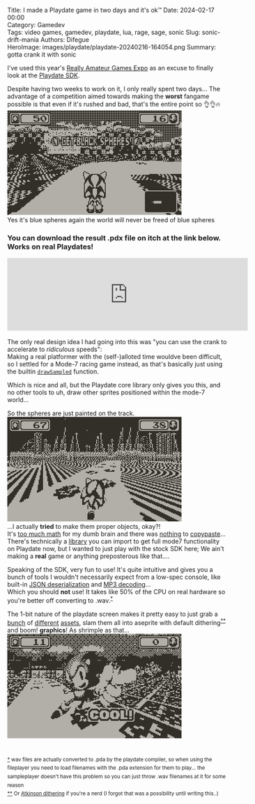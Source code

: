 Title: I made a Playdate game in two days and it's ok™️
Date: 2024-02-17 00:00  
Category: Gamedev  
Tags: video games, gamedev, playdate, lua, rage, sage, sonic
Slug: sonic-drift-mania
Authors: Difegue  
HeroImage: images/playdate/playdate-20240216-164054.png
Summary: gotta crank it with sonic

I've used this year's [Really Amateur Games Expo](https://www.youtube.com/watch?v=noOeYcKlTsQ) as an excuse to finally look at the [Playdate SDK](https://sdk.play.date).  

Despite having two weeks to work on it, I only really spent two days... The advantage of a competition aimed towards making the **worst** fangame possible is that even if it's rushed and bad, that's the entire point so 👌👌🔥  
![can you believe the game.com version of sonic jam also has blue spheres except due to the screen being grayscale they called it get black spheres and that's where i ripped all of that HUD from](./images/playdate/playdate-20240216-163945.png)  
Yes it's blue spheres again the world will never be freed of blue spheres
### You can download the result .pdx file on itch at the link below. Works on real Playdates! 
<iframe frameborder="0" src="https://itch.io/embed/2532206" width="552" height="167"><a href="https://difegue.itch.io/sonic-drift-mania">Sonic Drift Mania by dfug</a></iframe>  

The only real design idea I had going into this was "you can use the crank to accelerate to _ridiculous_ speeds":  
Making a real platformer with the (self-)alloted time wouldve been difficult, so I settled for a Mode-7 racing game instead, as that's basically just using the builtin [`drawSampled`](https://sdk.play.date/inside-playdate/#m-graphics.image.drawSampled) function.  

Which is nice and all, but the Playdate core library only gives you this, and no other tools to uh, draw other sprites positioned within the mode-7 world...  

So the spheres are just painted on the track.  
![i did this all for u blue spheres guy](./images/playdate/playdate-20240216-164054.png)  
...I actually **tried** to make them proper objects, okay?!  
It's [too much math](https://www.coranac.com/tonc/text/mode7.htm) for my dumb brain and there was [nothing](https://devforum.play.date/t/mode7-screen-coordinate-in-perspective/8751) to [copypaste](https://devforum.play.date/t/f-time-trial-demo/6989/11)...  
There's technically a [library](https://github.com/risolvipro/playdate-mode7) you can import to get full mode7 functionality on Playdate now, but I wanted to just play with the stock SDK here; We ain't making a **real** game or anything preposterous like that....  

Speaking of the SDK, very fun to use! It's quite intuitive and gives you a bunch of tools I wouldn't necessarily expect from a low-spec console, like built-in [JSON deserialization](https://sdk.play.date/2.3.1/#M-json) and [MP3 decoding](https://sdk.play.date/inside-playdate/#M-sound)...  
Which you should **not** use! It takes like 50% of the CPU on real hardware so you're better off converting to .wav.<sup id="ref-1">[*](#note-1)</sup>  

The 1-bit nature of the playdate screen makes it pretty easy to just grab a [bunch](https://www.spriters-resource.com/game_gear/sonicdrift/sheet/79145/) of [different](https://www.spriters-resource.com/game_com/sonicjam/sheet/79534/) [assets](https://www.textures-resource.com/pc_computer/sonicr/texture/11828/), slam them all into aseprite with default dithering<sup id="ref-2">[**](#note-2)</sup> and boom! **graphics**! As shrimple as that...  
![COOL!](images/playdate/playdate-20240216-164047.png)  
#

<sup id="note-1">[\*](#ref-1) wav files are actually converted to .pda by the playdate compiler, so when using the fileplayer you need to load filenames with the .pda extension for them to play... the sampleplayer doesn't have this problem so you can just throw .wav filenames at it for some reason</sup>   
<sup id="note-2">[\*\*](#ref-2) Or [Atkinson dithering](https://gazs.github.io/canvas-atkinson-dither/) if you're a nerd (I forgot that was a possibility until writing this..)</sup>  